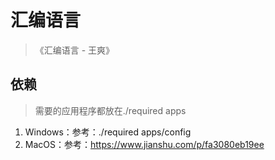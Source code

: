 # 汇编语言

> 《汇编语言 - 王爽》

## 依赖

> 需要的应用程序都放在./required apps

1. Windows：参考：./required apps/config
2. MacOS：参考：https://www.jianshu.com/p/fa3080eb19ee


